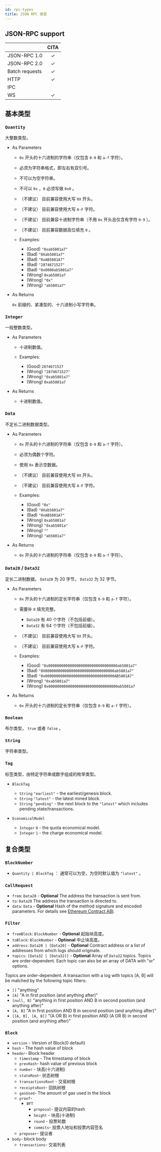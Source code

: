 ```yaml
---
id: rpc-types
title: JSON RPC 类型
---
```


## JSON-RPC support

| | CITA |
|-------|:------------:|
| JSON-RPC 1.0 | &#x2713; |
| JSON-RPC 2.0 | &#x2713; |
| Batch requests | &#x2713; |
| HTTP | &#x2713; |
| IPC | |
| WS | &#x2713; |

## 基本类型

### `Quantity`

大整数类型。

* As Parameters

    * `0x` 开头的十六进制的字符串（仅包含 `0-9` 和 `a-f` 字符）。
    * 必须为字符串格式，即左右有双引号。
    * 不可以为空字符串。
    * 不可以 `0x` ，`0` 必须写做 `0x0` 。
    * （不建议） 目前兼容使用大写 `0X` 开头。
    * （不建议） 目前兼容使用大写 `A-F` 字符。
    * （不建议） 目前兼容十进制字符串（不用 `0x` 开头且仅含有字符 `0-9` ）。
    * （不建议） 目前兼容数据高位填充 `0` 。

    * Examples:

        * (Good) `"0xab5801a7"`
        * (Bad) `"0Xab5801a7"`
        * (Bad) `"0xAB5801A7"`
        * (Bad) `"2874671527"`
        * (Bad) `"0x0000ab5801a7"`
        * (Wrong) `0xab5801a7`
        * (Wrong) `"0x"`
        * (Wrong) `"ab5801a7"`

* As Returns

    `0x` 前缀的、紧凑型的、十六进制小写字符串。

### `Integer`

一般整数类型。

* As Parameters

    * 十进制数值。

    * Examples:

        * (Good) `2874671527`
        * (Wrong) `"2874671527"`
        * (Wrong) `"0xab5801a7"`
        * (Wrong) `0xab5801a7`

* As Returns

    * 十进制数值。

### `Data`

不定长二进制数据类型。

* As Parameters

    * `0x` 开头的十六进制的字符串（仅包含 `0-9` 和 `a-f` 字符）。
    * 必须为偶数个字符。
    * 使用 `0x` 表示空数据。
    * （不建议） 目前兼容使用大写 `0X` 开头。
    * （不建议） 目前兼容使用大写 `A-F` 字符。

    * Examples:

        * (Good) `"0x"`
        * (Bad) `"0Xab5801a7"`
        * (Bad) `"0xAB5801A7"`
        * (Wrong) `0xab5801a7`
        * (Wrong) `"0xab5801a"`
        * (Wrong) `""`
        * (Wrong) `"ab5801a7"`

* As Returns

    * `0x` 开头的十六进制的字符串（仅包含 `0-9` 和 `a-f` 字符）。

### `Data20` / `Data32`

定长二进制数据。 `Data20` 为 20 字节， `Data32` 为 32 字节。

* As Parameters

    * `0x` 开头的十六进制的定长字符串（仅包含 `0-9` 和 `a-f` 字符）。
    * 需要补 `0` 填充完整。
        * `Data20` 有 40 个字符（不包括前缀）。
        * `Data32` 有 64 个字符（不包括前缀）。
    * （不建议） 目前兼容使用大写 `0X` 开头。
    * （不建议） 目前兼容使用大写 `A-F` 字符。

    * Examples:

        * (Good) `"0x00000000000000000000000000000000ab5801a7"`
        * (Bad) `"0X00000000000000000000000000000000ab5801a7"`
        * (Bad) `"0x00000000000000000000000000000000AB5801A7"`
        * (Wrong) `"0xab5801a7"`
        * (Wrong) `0x00000000000000000000000000000000ab5801a7`

* As Returns

    * `0x` 开头的十六进制的定长字符串（仅包含 `0-9` 和 `a-f` 字符）。

### `Boolean`

布尔类型， `true` 或者 `false` 。

### `String`

字符串类型。

### `Tag`

标签类型，由特定字符串或数字组成的枚举类型。

* `BlockTag`

    * `String` `"earliest"` - the earliest/genesis block.
    * `String` `"latest"` - the latest mined block.
    * `String` `"pending"` - the next block to the `"latest"` which includes pending state/transactions.

* `EconomicalModel`

    * `Integer` `0` - the quota economical model.
    * `Integer` `1` - the charge economical model.

## 复合类型

### `BlockNumber`

* `Quantity | BlockTag` ： 通常可以为空，为空时默认值为 `"latest"` 。

### `CallRequest`

* `from`: `Data20` - **Optional** The address the transaction is sent from.
* `to`: `Data20` The address the transaction is directed to.
* `data`: `Data` - **Optional** Hash of the method signature and encoded parameters. For details see [Ethereum Contract ABI](https://github.com/ethereum/wiki/wiki/Ethereum-Contract-ABI).

### `Filter`

* `fromBlock`: `BlockNumber` - **Optional** 起始块高度。
* `toBlock`: `BlockNumber` - **Optional** 中止块高度。
* `address`: `Data20 | [Data20]` - **Optional** Contract address or a list of addresses from which logs should originate.
* `topics`: `[Data32 | [Data32]]` - **Optional** Array of `Data32` topics. Topics are order-dependent. Each topic can also be an array of DATA with "or" options.

Topics are order-dependent. A transaction with a log with topics [A, B] will be matched by the following topic filters:

* `[]` "anything"
* `[A]` "A in first position (and anything after)"
* `[null, B]` "anything in first position AND B in second position (and anything after)"
* `[A, B]` "A in first position AND B in second position (and anything after)"
* `[[A, B], [A, B]]` "(A OR B) in first position AND (A OR B) in second position (and anything after)"

### `Block`

* `version` - Version of Block(0 default)
* `hash` - The hash value of block
* `header`- Block header
    * `timestamp` - The timestamp of block
    * `prevHash`- hash value of previous block
    * `number` - 块高(十六进制)
    * `stateRoot`- 状态树根
    * `transactionsRoot` - 交易树根
    * `receiptsRoot`- 回执树根
    * `gasUsed`-  The amount of gas used in the block
    * `proof`-
        * `BFT`
            * `proposal`- 提议内容的hash
            * `height` - 块高(十进制)
            * `round` - 投票轮数
            * `commits`- 投票人地址和投票内容签名
    * `proposer`- 提议者
* `body`- block body
    * `transactions`- 交易列表
